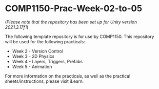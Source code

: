 # COMP1150-Prac-Week-02-to-05

(*Please note that the repository has been set up for Unity version 2021.3.17f1*)

The following template repository is for use by COMP1150. This repository will be used for the following practicals:

- Week 2 - Version Control
- Week 3 - 2D Physics
- Week 4 - Layers, Triggers, Prefabs
- Week 5 - Animation

For more information on the practicals, as well as the practical sheets/instructions, please visit iLearn.
